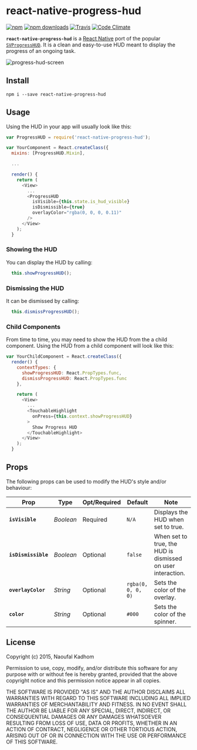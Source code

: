# react-native-progress-hud
[![npm](https://img.shields.io/npm/v/react-native-progress-hud.svg?style=flat-square)](https://www.npmjs.com/package/react-native-progress-hud)
[![npm downloads](https://img.shields.io/npm/dm/react-native-progress-hud.svg?style=flat-square)](https://www.npmjs.com/package/react-native-progress-hud)
[![Travis](https://img.shields.io/travis/naoufal/react-native-progress-hud.svg?style=flat-square)](https://travis-ci.org/naoufal/react-native-progress-hu://travis-ci.org/naoufal/react-native-progress-hud)
[![Code Climate](https://img.shields.io/codeclimate/github/naoufal/react-native-progress-hud.svg?style=flat-square)](https://codeclimate.com/github/naoufal/react-native-progress-hud)

__`react-native-progress-hud`__ is a [React Native](https://facebook.github.io/react-native/) port of the popular [`SVProgressHUD`](https://github.com/TransitApp/SVProgressHUD).  It is a clean and easy-to-use HUD meant to display the progress of an ongoing task.

![progress-hud-screen](https://cloud.githubusercontent.com/assets/1627824/7716549/94f15754-fe61-11e4-9a59-358d460197f2.gif)

## Install
```shell
npm i --save react-native-progress-hud
```

## Usage
Using the HUD in your app will usually look like this:
```js
var ProgressHUD = require('react-native-progress-hud');

var YourComponent = React.createClass({
  mixins: [ProgressHUD.Mixin],

  ...

  render() {
    return (
      <View>
        ...
        <ProgressHUD
          isVisible={this.state.is_hud_visible}
          isDismissible={true}
          overlayColor="rgba(0, 0, 0, 0.11)"
        />
      </View>
    );
  }
```

### Showing the HUD
You can display the HUD by calling:
```js
  this.showProgressHUD();
```

### Dismissing the HUD
It can be dismissed by calling:
```js
  this.dismissProgressHUD();
```

### Child Components
From time to time, you may need to show the HUD from the a child component.  Using the HUD from a child component will look like this:

```js
var YourChildComponent = React.createClass({
  render() {
    contextTypes: {
      showProgressHUD: React.PropTypes.func,
      dismissProgressHUD: React.PropTypes.func
    },

    return (
      <View>
        ...
        <TouchableHighlight
          onPress={this.context.showProgressHUD}
        >
          Show Progress HUD
        </TouchableHighlight>
      </View>
    );
  }
```

## Props
The following props can be used to modify the HUD's style and/or behaviour:

| Prop | Type | Opt/Required | Default | Note |
|---|---|---|---|---|
|__`isVisible`__|_Boolean_|Required|`N/A`|Displays the HUD when set to true.
|__`isDismissible`__|_Boolean_|Optional|`false`|When set to true, the HUD is dismissed on user interaction.
|__`overlayColor`__|_String_|Optional|`rgba(0, 0, 0, 0)`|Sets the color of the overlay.
|__`color`__|_String_|Optional|`#000`|Sets the color of the spinner.

## License
Copyright (c) 2015, Naoufal Kadhom

Permission to use, copy, modify, and/or distribute this software for any purpose with or without fee is hereby granted, provided that the above copyright notice and this permission notice appear in all copies.

THE SOFTWARE IS PROVIDED "AS IS" AND THE AUTHOR DISCLAIMS ALL WARRANTIES WITH REGARD TO THIS SOFTWARE INCLUDING ALL IMPLIED WARRANTIES OF MERCHANTABILITY AND FITNESS. IN NO EVENT SHALL THE AUTHOR BE LIABLE FOR ANY SPECIAL, DIRECT, INDIRECT, OR CONSEQUENTIAL DAMAGES OR ANY DAMAGES WHATSOEVER RESULTING FROM LOSS OF USE, DATA OR PROFITS, WHETHER IN AN ACTION OF CONTRACT, NEGLIGENCE OR OTHER TORTIOUS ACTION, ARISING OUT OF OR IN CONNECTION WITH THE USE OR PERFORMANCE OF THIS SOFTWARE.
